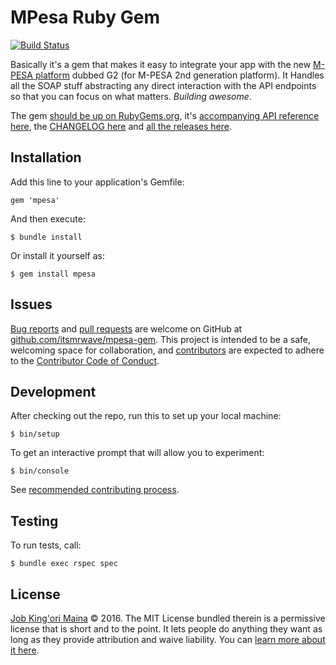 MPesa Ruby Gem
==============

[![Build Status](https://travis-ci.org/itsmrwave/mpesa-gem.svg?branch=master)](https://travis-ci.org/itsmrwave/mpesa-gem)

Basically it's a gem that makes it easy to integrate your app with the new
[M-PESA platform][mpesa-api] dubbed G2 (for M-PESA 2nd generation platform). It
Handles all the SOAP stuff abstracting any direct interaction with the API
endpoints so that you can focus on what matters. _Building awesome_.

The gem [should be up on RubyGems.org][rubygems-mpesa], it's [accompanying API
reference here][rubydoc-mpesa], the [CHANGELOG here][changelog] and [all the
releases here][releases].


Installation
------------

Add this line to your application's Gemfile:

    gem 'mpesa'

And then execute:

    $ bundle install

Or install it yourself as:

    $ gem install mpesa


Issues
------

[Bug reports][issues] and [pull requests][pull-requests] are welcome on GitHub
at [github.com/itsmrwave/mpesa-gem][repositories]. This project is intended to
be a safe, welcoming space for collaboration, and [contributors][contributors]
are expected to adhere to the [Contributor Code of Conduct][code-of-conduct].


Development
-----------

After checking out the repo, run this to set up your local machine:

    $ bin/setup

To get an interactive prompt that will allow you to experiment:

    $ bin/console

See [recommended contributing process][contributing].


Testing
-------

To run tests, call:

    $ bundle exec rspec spec


License
-------

[Job King'ori Maina](http://kingori.co/) © 2016. The MIT License bundled therein
is a permissive license that is short and to the point. It lets people do
anything they want as long as they provide attribution and waive liability. You
can [learn more about it here][mit-license].

[changelog]: https://raw.githubusercontent.com/itsmrwave/mpesa-gem/master/CHANGELOG.md
[code-of-conduct]: https://raw.githubusercontent.com/itsmrwave/mpesa-gem/master/CODE_OF_CONDUCT.md
[contributing]: https://raw.githubusercontent.com/itsmrwave/mpesa-gem/master/CONTRIBUTING.md
[contributors]: https://github.com/itsmrwave/mpesa-gem/graphs/contributors
[issue-new]: https://github.com/itsmrwave/mpesa-gem/issues/new
[issues]: https://github.com/itsmrwave/mpesa-gem/issues
[mit-license]: http://choosealicense.com/licenses/mit
[mpesa-api]: http://www.safaricom.co.ke/business/corporate/m-pesa-payments-services/m-pesa-api
[pull-requests]: https://github.com/itsmrwave/mpesa-gem/pulls
[releases]: https://github.com/itsmrwave/mpesa-gem/releases
[repositories]: https://github.com/itsmrwave/mpesa-gem
[rubydoc-mpesa]: http://rubydoc.info/gems/mpesa
[rubygems-mpesa]: http://rubygems.org/gems/mpesa

